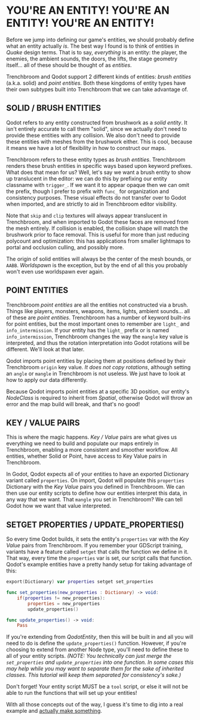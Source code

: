# YOU'RE AN ENTITY! YOU'RE AN ENTITY! YOU'RE AN ENTITY!
Before we jump into defining our game's entities, we should probably define what an entity actually _is_. The best way I found is to think of entities in _Quake_ design terms. That is to say, _everything_ is an entity: the player, the enemies, the ambient sounds, the doors, the lifts, the stage geometry itself… all of these should be thought of as _entities_.

Trenchbroom and Qodot support 2 different kinds of entities: _brush entities_ (a.k.a. solid) and _point entities_. Both these kingdoms of entity types have their own subtypes built into Trenchbroom that we can take advantage of.

## SOLID / BRUSH ENTITIES
Qodot refers to any entity constructed from brushwork as a _solid entity_. It isn't entirely accurate to call them "solid", since we actually don't need to provide these entities with any collision. We also don't need to provide these entities with meshes from the brushwork either. This is cool, because it means we have a lot of flexibility in how to construct our maps.

Trenchbroom refers to these entity types as _brush entities_. Trenchbroom renders these brush entities in specific ways based upon keyword prefixes. What does that mean for us? Well, let's say we want a brush entity to show up translucent in the editor: we can do this by prefixing our entity classname with `trigger_`. If we want it to appear opaque then we can omit the prefix, though I prefer to prefix with `func_` for organization and consistency purposes. These visual effects do not transfer over to Godot when imported, and are strictly to aid in Trenchbroom editor visibility.

Note that `skip` and `clip` textures will always appear translucent in Trenchbroom, and when imported to Godot these faces are removed from the mesh entirely. If collision is enabled, the collision shape will match the brushwork prior to face removal. This is useful for more than just reducing polycount and optimization: this has applications from smaller lightmaps to portal and occlusion culling, and possibly more.

The origin of solid entities will always be the center of the mesh bounds, or `AABB`. _Worldspawn_ is the exception, but by the end of all this you probably won't even use worldspawn ever again.

## POINT ENTITIES
Trenchbroom _point entities_ are all the entities not constructed via a brush. Things like players, monsters, weapons, items, lights, ambient sounds… all of these are _point entities_. Trenchbroom has a number of keyword built-ins for point entities, but the most important ones to remember are `light_` and `info_intermission`. If your entity has the `light_` prefix or is named `info_intermission`, Trenchbroom changes the way the `mangle` key value is interpreted, and thus the rotation interpretation into Godot rotations will be different. We'll look at that later.

Qodot imports point entities by placing them at positions defined by their Trenchbroom `origin` key value. _It does not copy rotations_, although setting an `angle` or `mangle` in Trenchbroom is not useless. We just have to look at how to apply our data differently.

Because Qodot imports point entities at a specific 3D position, our entity's _NodeClass_ is required to inherit from _Spatial_, otherwise Qodot will throw an error and the map build will break, and that's no good!

## KEY / VALUE PAIRS
This is where the magic happens. _Key / Value_ pairs are what gives us everything we need to build and populate our maps entirely in Trenchbroom, enabling a more consistent and smoother workflow. All entities, whether Solid or Point, have access to Key Value pairs in Trenchbroom.

In Godot, Qodot expects all of your entities to have an exported Dictionary variant called `properties`. On import, Qodot will populate this `properties` Dictionary with the _Key Value_ pairs you defined in Trenchbroom. We can then use our entity scripts to define how our entities interpret this data, in any way that we want. That `mangle` you set in Trenchbroom? We can tell Godot how we want that value interpreted.

## SETGET PROPERTIES / UPDATE_PROPERTIES()
So every time Qodot builds, it sets the entity's `properties` var with the _Key Value_ pairs from Trenchbroom. If you remember your GDScript training, variants have a feature called `setget` that calls the function we define in it. That way, every time the `properties` var is set, our script calls that function. Qodot's example entities have a pretty handy setup for taking advantage of this:

```swift
export(Dictionary) var properties setget set_properties

func set_properties(new_properties : Dictionary) -> void:
	if(properties != new_properties):
		properties = new_properties
		update_properties()

func update_properties() -> void:
	Pass
```

If you're extending from _QodotEntity_, then this will be built in and all you will need to do is define the `update_properties()` function. However, if you're choosing to extend from another Node type, you'll need to define these to all of your entity scripts.
_(NOTE: You technically can just merge the `set_properties` and `update_properties` into one function. In some cases this may help while you may want to separate them for the sake of inherited classes. This tutorial will keep them separated for consistency's sake.)_

Don't forget! Your entity script MUST be a `tool` script, or else it will not be able to run the functions that will set up your entities!

With all those concepts out of the way, I guess it's time to dig into a real example and [actually make something](part-3-first-solid-entity.md).
